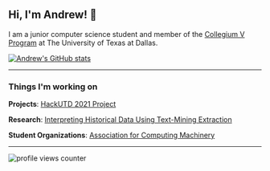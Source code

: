 ## Hi, I'm Andrew! 👋

I am a junior computer science student and member of the [Collegium V Program](https://honors.utdallas.edu/cv) at The University of Texas at Dallas.

[![Andrew's GitHub stats](https://github-readme-stats.vercel.app/api?username=nartmobile&hide=stars,issues,contribs?count_private=true&show_icons=true&theme=midnight-purple)](https://github.com/anuraghazra/github-readme-stats)

---
### Things I'm working on

**Projects**: [HackUTD 2021 Project](https://github.com/nartmobile/HackUTD-F-2021)

**Research**: [Interpreting Historical Data Using Text-Mining Extraction](https://github.com/ACM-Research/text-mining-extraction)

**Student Organizations**: [Association for Computing Machinery](https://www.acmutd.co/)

---

![profile views counter](https://komarev.com/ghpvc/?username=nartmobile&label=profile%20views)
